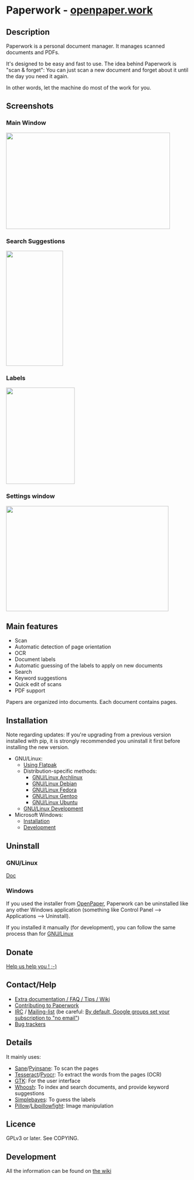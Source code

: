 # Paperwork - [openpaper.work](https://openpaper.work/)


## Description

Paperwork is a personal document manager. It manages scanned documents and PDFs.

It's designed to be easy and fast to use. The idea behind Paperwork
is "scan & forget": You can just scan a new document and
forget about it until the day you need it again.

In other words, let the machine do most of the work for you.


## Screenshots

### Main Window

<a href="http://youtu.be/RMazTTM6ltg">
  <img src="https://raw.github.com/openpaperwork/paperwork-screenshots/master/0.3/main_window.png" width="447" height="262" />
</a>


### Search Suggestions

<a href="https://raw.github.com/openpaperwork/paperwork-screenshots/master/0.3/suggestions.png">
  <img src="https://raw.github.com/openpaperwork/paperwork-screenshots/master/0.3/suggestions.png" width="155" height="313" />
</a>


### Labels

<a href="https://raw.github.com/openpaperwork/paperwork-screenshots/master/0.3/multiple_labels.png">
  <img src="https://raw.github.com/openpaperwork/paperwork-screenshots/master/0.3/multiple_labels.png" width="187" height="262" />
</a>


### Settings window

<a href="https://raw.github.com/openpaperwork/paperwork-screenshots/master/0.3/settings.png">
  <img src="https://raw.github.com/openpaperwork/paperwork-screenshots/master/0.3/settings.png" width="443" height="286" />
</a>


## Main features

* Scan
* Automatic detection of page orientation
* OCR
* Document labels
* Automatic guessing of the labels to apply on new documents
* Search
* Keyword suggestions
* Quick edit of scans
* PDF support

Papers are organized into documents. Each document contains pages.


## Installation

Note regarding updates:
If you're upgrading from a previous version installed with pip, it is strongly recommended you uninstall
it first before installing the new version.

* GNU/Linux:
  * [Using Flatpak](flatpak/README.markdown)
  * Distribution-specific methods:
    * [GNU/Linux Archlinux](doc/install.archlinux.markdown)
    * [GNU/Linux Debian](doc/install.debian.markdown)
    * [GNU/Linux Fedora](doc/install.fedora.markdown)
    * [GNU/Linux Gentoo](doc/install.gentoo.markdown)
    * [GNU/Linux Ubuntu](doc/install.debian.markdown)
  * [GNU/Linux Development](doc/install.devel.markdown)
* Microsoft Windows:
  * [Installation](https://openpaper.work)
  * [Development](doc/devel.windows.markdown)


## Uninstall

### GNU/Linux

[Doc](doc/uninstall.linux.markdown)

### Windows

If you used the installer from [OpenPaper](https://openpaper.work), Paperwork can be uninstalled like any
other Windows application (something like Control Panel --> Applications --> Uninstall).

If you installed it manually (for development), you can follow the same process than for
[GNU/Linux](doc/uninstall.linux.markdown)


## Donate

<a href="https://openpaper.work/download#donate">Help us help you ! ;-)</a>


## Contact/Help

* [Extra documentation / FAQ / Tips / Wiki](https://github.com/openpaperwork/paperwork/wiki)
* [Contributing to Paperwork](https://github.com/openpaperwork/paperwork/wiki/Contributing)
* [IRC](https://github.com/openpaperwork/paperwork/wiki/Contact#irc) / [Mailing-list](https://github.com/openpaperwork/paperwork/wiki/Contact#mailing-list) (be careful: [By default, Google groups set your subscription to "no email"](https://productforums.google.com/forum/#!topic/apps/3OUlPmzKCi8))
* [Bug trackers](https://github.com/openpaperwork/paperwork/wiki/Contact#bug-trackers)


## Details

It mainly uses:

* [Sane](http://www.sane-project.org/)/[Pyinsane](https://github.com/openpaperwork/pyinsane/#readme): To scan the pages
* [Tesseract](https://github.com/tesseract-ocr)/[Pyocr](https://github.com/openpaperwork/pyocr/#readme): To extract the words from the pages (OCR)
* [GTK](http://www.gtk.org/): For the user interface
* [Whoosh](https://pypi.python.org/pypi/Whoosh/): To index and search documents, and provide keyword suggestions
* [Simplebayes](https://pypi.python.org/pypi/simplebayes/): To guess the labels
* [Pillow](https://pypi.python.org/pypi/Pillow/)/[Libpillowfight](https://github.com/openpaperwork/libpillowfight#readme): Image manipulation


## Licence

GPLv3 or later. See COPYING.


## Development

All the information can be found on [the wiki](https://github.com/openpaperwork/paperwork/wiki#for-developers)
